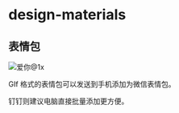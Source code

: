 # design-materials
## 表情包
![爱你@1x](https://user-images.githubusercontent.com/46183365/132657979-18fd724d-ec40-4667-8c6e-ee06d1d2a6b8.png)

GIf 格式的表情包可以发送到手机添加为微信表情包。

钉钉则建议电脑直接批量添加更方便。
